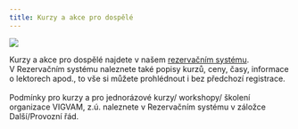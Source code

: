 ```yaml
---
title: Kurzy a akce pro dospělé
---
```

![](/images/uploads/vigvam_dosp.jpg)

Kurzy a akce pro dospělé najdete v našem [rezervačním systému](https://brezanek.webooker.eu/).\
V Rezervačním systému naleznete také popisy kurzů, ceny, časy,  informace o lektorech apod., to vše si můžete prohlédnout i bez předchozí registrace. \
\
Podmínky pro kurzy a pro jednorázové kurzy/ workshopy/ školení organizace VIGVAM, z.ú. naleznete v Rezervačním systému v záložce Další/Provozní řád.
